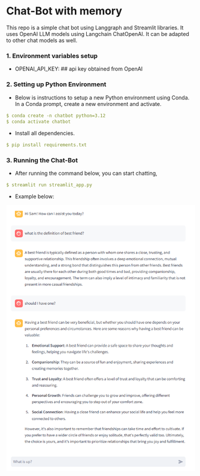 # Chat-Bot with memory
This repo is a simple chat bot using Langgraph and Streamlit libraries. It uses OpenAI LLM models using Langchain ChatOpenAI. It can be adapted to other chat models as well.

### 1. Environment variables setup 
- OPENAI_API_KEY:  ## api key obtained from OpenAI
### 2. Setting up Python Environment
- Below is instructions to setup a new Python environment using Conda. In a Conda prompt, create a new environment and activate.
```yaml
$ conda create -n chatbot python=3.12
$ conda activate chatbot
```
- Install all dependencies.
```yaml
$ pip install requirements.txt
```
### 3. Running the Chat-Bot
- After running the command below, you can start chatting,
```yaml
$ streamlit run streamlit_app.py
```
- Example below:

![Simple chat with memory](image.png)